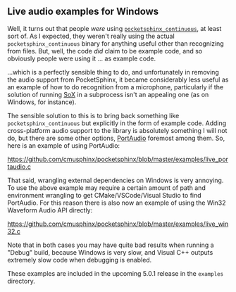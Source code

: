 Live audio examples for Windows
-------------------------------

Well, it turns out that people *were* using
[`pocketsphinx_continuous`](./2022-08-16-pocketsphinx-continuous.md),
at least sort of.  As I expected, they weren't really using the actual
`pocketsphinx_continuous` binary for anything useful other than
recognizing from files.  But, well, the code *did* claim to be example
code, and so obviously people were using it ... as example code.

...which is a perfectly sensible thing to do, and unfortunately in
removing the audio support from PocketSphinx, it became considerably
less useful as an example of how to do recognition from a microphone,
particularly if the solution of running
[SoX](https://sox.sourceforge.net/) in a subprocess isn't an appealing
one (as on Windows, for instance).

The sensible solution to this is to bring back something like
`pocketsphinx_continuous` but explicitly in the form of example code.
Adding cross-platform audio support to the library is absolutely
something I will not do, but there are some other options,
[PortAudio](https://portaudio.com) foremost among them.  So, here is
an example of using PortAudio:

https://github.com/cmusphinx/pocketsphinx/blob/master/examples/live_portaudio.c

That said, wrangling external dependencies on Windows is very
annoying.  To use the above example may require a certain amount of
path and environment wrangling to get CMake/VSCode/Visual Studio to
find PortAudio.  For this reason there is also now an example of using
the Win32 Waveform Audio API directly:

https://github.com/cmusphinx/pocketsphinx/blob/master/examples/live_win32.c

Note that in both cases you may have quite bad results when running a
"Debug" build, because Windows is very slow, and Visual C++ outputs
extremely slow code when debugging is enabled.

These examples are included in the upcoming 5.0.1 release in the
`examples` directory.
